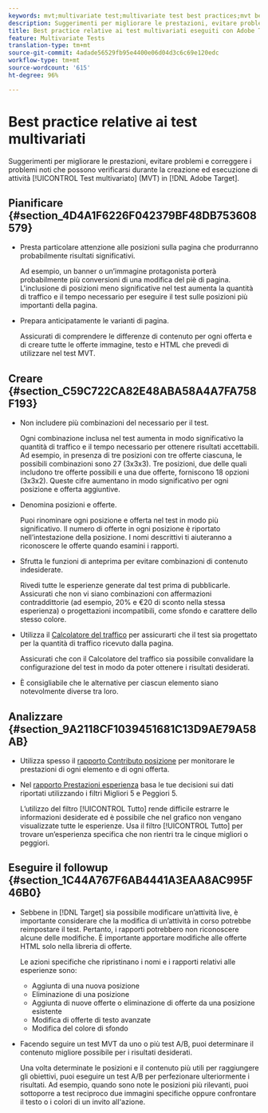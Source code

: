 ```yaml
---
keywords: mvt;multivariate test;multivariate test best practices;mvt best practices;mvt combinations;mvt reports
description: Suggerimenti per migliorare le prestazioni, evitare problemi e correggere problemi noti che potrebbero verificarsi durante la creazione ed esecuzione di attività Test multivariato in Adobe Target.
title: Best practice relative ai test multivariati eseguiti con Adobe Target
feature: Multivariate Tests
translation-type: tm+mt
source-git-commit: 4adade56529fb95e4400e06d04d3c6c69e120edc
workflow-type: tm+mt
source-wordcount: '615'
ht-degree: 96%

---
```



# Best practice relative ai test multivariati

Suggerimenti per migliorare le prestazioni, evitare problemi e correggere i problemi noti che possono verificarsi durante la creazione ed esecuzione di attività [!UICONTROL Test multivariato] (MVT) in [!DNL Adobe Target].

## Pianificare {#section_4D4A1F6226F042379BF48DB753608579}

* Presta particolare attenzione alle posizioni sulla pagina che produrranno probabilmente risultati significativi.

   Ad esempio, un banner o un’immagine protagonista porterà probabilmente più conversioni di una modifica del piè di pagina. L&#39;inclusione di posizioni meno significative nel test aumenta la quantità di traffico e il tempo necessario per eseguire il test sulle posizioni più importanti della pagina.
* Prepara anticipatamente le varianti di pagina.

   Assicurati di comprendere le differenze di contenuto per ogni offerta e di creare tutte le offerte immagine, testo e HTML che prevedi di utilizzare nel test MVT.

## Creare  {#section_C59C722CA82E48ABA58A4A7FA758F193}

* Non includere più combinazioni del necessario per il test.

   Ogni combinazione inclusa nel test aumenta in modo significativo la quantità di traffico e il tempo necessario per ottenere risultati accettabili. Ad esempio, in presenza di tre posizioni con tre offerte ciascuna, le possibili combinazioni sono 27 (3x3x3). Tre posizioni, due delle quali includono tre offerte possibili e una due offerte, forniscono 18 opzioni (3x3x2). Queste cifre aumentano in modo significativo per ogni posizione e offerta aggiuntive.

* Denomina posizioni e offerte.

   Puoi rinominare ogni posizione e offerta nel test in modo più significativo. Il numero di offerte in ogni posizione è riportato nell’intestazione della posizione. I nomi descrittivi ti aiuteranno a riconoscere le offerte quando esamini i rapporti.

* Sfrutta le funzioni di anteprima per evitare combinazioni di contenuto indesiderate.

   Rivedi tutte le esperienze generate dal test prima di pubblicarle. Assicurati che non vi siano combinazioni con affermazioni contraddittorie (ad esempio, 20% e €20 di sconto nella stessa esperienza) o progettazioni incompatibili, come sfondo e carattere dello stesso colore.

* Utilizza il [Calcolatore del traffico](/help/c-activities/c-multivariate-testing/t-create-multivariate-test/traffic-estimator.md) per assicurarti che il test sia progettato per la quantità di traffico ricevuto dalla pagina.

   Assicurati che con il Calcolatore del traffico sia possibile convalidare la configurazione del test in modo da poter ottenere i risultati desiderati.
* È consigliabile che le alternative per ciascun elemento siano notevolmente diverse tra loro.

## Analizzare  {#section_9A2118CF1039451681C13D9AE79A58AB}

* Utilizza spesso il [rapporto Contributo posizione](/help/c-reports/location-contribution-report.md) per monitorare le prestazioni di ogni elemento e di ogni offerta.
* Nel [rapporto Prestazioni esperienza](/help/c-reports/experience-performance-report.md) basa le tue decisioni sui dati riportati utilizzando i filtri Migliori 5 e Peggiori 5.

   L’utilizzo del filtro [!UICONTROL Tutto] rende difficile estrarre le informazioni desiderate ed è possibile che nel grafico non vengano visualizzate tutte le esperienze. Usa il filtro [!UICONTROL Tutto] per trovare un’esperienza specifica che non rientri tra le cinque migliori o peggiori.

## Eseguire il followup  {#section_1C44A767F6AB4441A3EAA8AC995F46B0}

* Sebbene in [!DNL Target] sia possibile modificare un’attività live, è importante considerare che la modifica di un’attività in corso potrebbe reimpostare il test. Pertanto, i rapporti potrebbero non riconoscere alcune delle modifiche. È importante apportare modifiche alle offerte HTML solo nella libreria di offerte.

   Le azioni specifiche che ripristinano i nomi e i rapporti relativi alle esperienze sono:

   * Aggiunta di una nuova posizione
   * Eliminazione di una posizione
   * Aggiunta di nuove offerte o eliminazione di offerte da una posizione esistente
   * Modifica di offerte di testo avanzate
   * Modifica del colore di sfondo

* Facendo seguire un test MVT da uno o più test A/B, puoi determinare il contenuto migliore possibile per i risultati desiderati.

   Una volta determinate le posizioni e il contenuto più utili per raggiungere gli obiettivi, puoi eseguire un test A/B per perfezionare ulteriormente i risultati. Ad esempio, quando sono note le posizioni più rilevanti, puoi sottoporre a test reciproco due immagini specifiche oppure confrontare il testo o i colori di un invito all&#39;azione.

